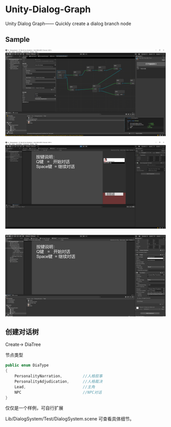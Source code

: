 # Unity-Dialog-Graph
Unity Dialog Graph—— Quickly create a dialog branch node

## Sample

![01](READMERes/01.png)

![02](READMERes/02.png)

![01](READMERes/03.gif)

## 创建对话树

Create-> DiaTree

节点类型

```c#
public enum DiaType
{
    PersonalityNarration,         //人格叙事
    PersonalityAdjudication,      //人格裁决
    Lead,                         //主角
    NPC                           //NPC对话
}

```

仅仅是一个样例，可自行扩展

Lib/DialogSystem/Test/DialogSystem.scene 可查看具体细节。

